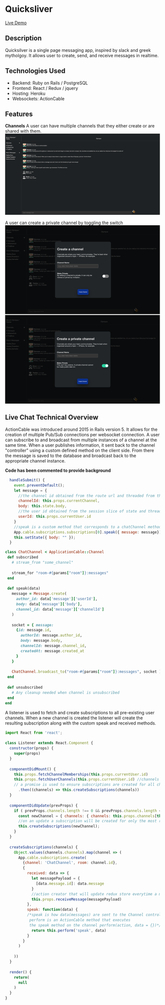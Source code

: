 # Quicksliver 

[Live Demo](https://quicksilver1.herokuapp.com/#/)

## Description
Quicksilver is a single page messaging app, inspired by slack and greek mytholgoy. It allows user to create, send, and receive messages in realtime. 

## Technologies Used 
  * Backend: Ruby on Rails / PostgreSQL
  * Frontend: React / Redux / jquery 
  * Hosting: Heroku 
  * Websockets: ActionCable 
  
## Features 

**Channels** 
A user can have multiple channels that they either create or are shared with them. 
![channel show](app/assets/images/Channel-show.png)

A user can create a private channel by toggling the switch 
![channel create](app/assets/images/channel-create.png)
![channel private](app/assets/images/private-channel.png)

## Live Chat Technical Overview 

 ActionCable was introduced around 2015 in Rails version 5. It allows for the creation of multiple Pub/Sub connections per websocket connection. A user can subscribe to and broadcast from multiple instances of a channel at the same time. When a user publishes information, it sent back to the channel "controller" using a custom defined method on the client side. From there the message is saved to the database and broadcast back to the appropriate channel instance. 
 
  **Code has been commented to provide background**
```javascript
  handleSubmit() {
    event.preventDefault();
    let message = { 
      //the channel id obtained from the route url and threaded from the parent component
      channelId: this.props.currentChannel, 
      body: this.state.body, 
      //the user id obtained from the session slice of state and threaded from the parent component
      userId: this.props.currentUser.id
    }
    //speak is a custom method that corresponds to a chatChannel method
    App.cable.subscriptions.subscriptions[0].speak({ message: message}); 
    this.setState({ body: "" });
  }
  ```
  
  ```ruby 
  class ChatChannel < ApplicationCable::Channel
   def subscribed
     # stream_from "some_channel"

     stream_for "room-#{params["room"]}:messages"
   end

   def speak(data) 
     message = Message.create(
       author_id: data['message']['userId'], 
       body: data['message']['body'], 
       channel_id: data['message']['channelId']
     )

     socket = { message: 
       {id: message.id, 
         authorId: message.author_id, 
         body: message.body, 
         channelId: message.channel_id, 
         createdAt: message.created_at
       }
     }

     ChatChannel.broadcast_to("room-#{params["room"]}:messages", socket )
   end 

   def unsubscribed
     # Any cleanup needed when channel is unsubscribed
   end
end
```

A listener is used to fetch and create subscriptions to all pre-existing user channels. When a new channel is created the listener will create the resulting subscription along with the custom speak and received methods. 

```javascript 
import React from 'react';

class Listener extends React.Component { 
  constructor(props) { 
    super(props)
  }

  componentDidMount() { 
    this.props.fetchChannelMemberships(this.props.currentUser.id)
    this.props.fetchUserChannels(this.props.currentUser.id) //channels are fetched using an ajax call 
    // a promise is used to ensure subscriptions are created for all channels 
      .then((channels) => this.createSubscriptions(channels)) 
  }

  componentDidUpdate(prevProps) { 
    if ( prevProps.channels.length !== 0 && prevProps.channels.length < this.props.channels.length) {
      const newChannel = { channels: { channels: this.props.channels[this.props.channels.length - 1]}}
      //on an update a subscription will be created for only the most recently created  channel 
      this.createSubscriptions(newChannel);  
    }
  }

  createSubscriptions(channels) { 
    Object.values(channels.channels).map(channel => (
      App.cable.subscriptions.create(
        {channel: 'ChatChannel', room: channel.id}, 
        { 
          received: data => { 
            let messagePayload = { 
              [data.message.id]: data.message
            }
            //action creator that will update redux store everytime a message is broadcast 
            this.props.receiveMessage(messagePayload) 
          },
          speak: function(data) { 
          /*speak is how data(messages) are sent to the Channel controller,
           perform is an ActionCable method that executes               
           the speak method on the channel perform(action, data = {})*/ 
            return this.perform('speak', data)
          }
        }
      )

    ))
  }

  render() { 
    return(
      null
    )
  }
}
```
